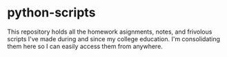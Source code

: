 # python-scripts

This repository holds all the homework asignments, notes, and frivolous scripts I've made during and since my college education. I'm consolidating them here so I can easily access them from anywhere. 
